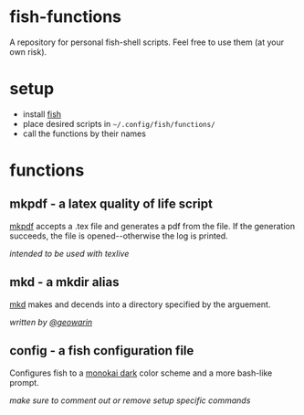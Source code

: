 # fish-functions
A repository for personal fish-shell scripts. Feel free to use them (at your own risk).
# setup
- install [fish](http://fishshell.com/)
- place desired scripts in `~/.config/fish/functions/`
- call the functions by their names
# functions
## mkpdf - a latex quality of life script
[mkpdf](https://github.com/davepfeiffer/fish-functions/blob/master/mkpdf.fish) accepts a .tex file and generates a pdf from the file. If the generation succeeds, the file is opened--otherwise the log is printed.

*intended to be used with texlive*

## mkd - a mkdir alias
[mkd](https://github.com/davepfeiffer/fish-functions/blob/master/mkd.fish) makes and decends into a directory specified by the arguement.

*written by [@geowarin](https://github.com/geowarin)*

## config - a fish configuration file
Configures fish to a [monokai dark](http://www.colourlovers.com/palette/1718713/Monokai) color scheme and a more bash-like prompt.

*make sure to comment out or remove setup specific commands*
